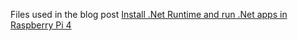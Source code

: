 Files used in the blog post [Install .Net Runtime and run .Net apps in Raspberry Pi 4](https://joymonscode.blogspot.com/2021/08/install-net-runtime-and-run-net-apps-in.html)
